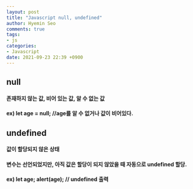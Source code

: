 ```yaml
---
layout: post
title: "Javascript null, undefined"
author: Hyemin Seo
comments: true
tags:
- js
categories:
- Javascript
date: 2021-09-23 22:39 +0900
---
```


## null
#### 존재하지 않는 값, 비어 있는 값, 알 수 없는 값
#### ex) let age = null; //age를 알 수 없거나 값이 비어있다.

## undefined
#### 값이 할당되지 않은 상태
#### 변수는 선언되었지만, 아직 값은 할당이 되지 않았을 때 자동으로 undefined 할당.
#### ex) let age;  alert(age); // undefined 출력
